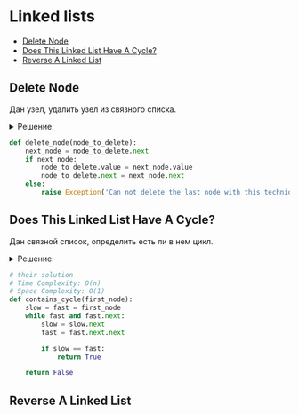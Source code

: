 # Linked lists
+ [Delete Node](#delete-node)
+ [Does This Linked List Have A Cycle?](#does-this-linked-list-have-a-cycle?)
+ [Reverse A Linked List](#reverse-a-linked-list)


## Delete Node
Дан узел, удалить узел из связного списка.

<details><summary>Решение:</summary><blockquote>

<ol>
 <li>Удалить не выйдет, т.к. нет указателя на предыдущий относительного удаляемого узел.</li>
 <li>Можно удалить последующий за удаляемым узлом узел, предварительно скопировав значение след. узла в уздаляемый.</li>
 <li>Способ не позволяет удалить последний узел списка.</li>
</ol>

</blockquote></details>


```python
def delete_node(node_to_delete):
    next_node = node_to_delete.next
    if next_node:
        node_to_delete.value = next_node.value
        node_to_delete.next = next_node.next
    else:
        raise Exception('Can not delete the last node with this technique')

```


## Does This Linked List Have A Cycle?
Дан связной список, определить есть ли в нем цикл.

<details><summary>Решение:</summary><blockquote>

<ol>
 <li>Используем два указателя, изначльно оба на голове списка.</li>
 <li>На каждой итерации переставляем медленный указатель на один узел, быстрый указатель на два узла.</li>
 <li>Если указатели встретились, то в списке есть цикл, иначе цикла нет.</li>
</ol>

</blockquote></details>


```python
# their solution
# Time Complexity: O(n)
# Space Complexity: O(1)
def contains_cycle(first_node):
    slow = fast = first_node
    while fast and fast.next:
        slow = slow.next
        fast = fast.next.next

        if slow == fast:
            return True

    return False

```


## Reverse A Linked List
